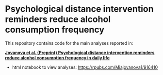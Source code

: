 # Psychological distance intervention reminders reduce alcohol consumption frequency
This repository contains code for the main analyses reported in:

[**Jovanova et al. (Preprint) Psychological distance intervention reminders reduce alcohol consumption frequency in daily life**](https://psyarxiv.com/yw7s3/)


* html notebook to view analyses: https://rpubs.com/Miajovanova1/916410


